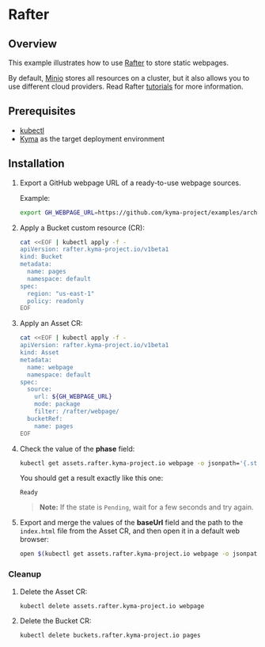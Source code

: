 # Rafter

## Overview

This example illustrates how to use [Rafter](https://kyma-project.io/docs/components/content-management) to store static webpages.

By default, [Minio](https://min.io/) stores all resources on a cluster, but it also allows you to use different cloud providers. Read Rafter [tutorials](https://kyma-project.io/docs/components/content-management#tutorials-tutorials) for more information.

## Prerequisites

- [kubectl](https://kubernetes.io/docs/tasks/tools/install-kubectl/)
- [Kyma](https://kyma-project.io/docs/) as the target deployment environment

## Installation

1. Export a GitHub webpage URL of a ready-to-use webpage sources.

    Example:

    ```bash
    export GH_WEBPAGE_URL=https://github.com/kyma-project/examples/archive/master.zip
    ```

2. Apply a Bucket custom resource (CR):

    ```bash
    cat <<EOF | kubectl apply -f -
    apiVersion: rafter.kyma-project.io/v1beta1
    kind: Bucket
    metadata:
      name: pages
      namespace: default
    spec:
      region: "us-east-1"
      policy: readonly
    EOF
    ```

3. Apply an Asset CR:

    ```bash
    cat <<EOF | kubectl apply -f -
    apiVersion: rafter.kyma-project.io/v1beta1
    kind: Asset
    metadata:
      name: webpage
      namespace: default
    spec:
      source:
        url: ${GH_WEBPAGE_URL}
        mode: package
        filter: /rafter/webpage/
      bucketRef:
        name: pages
    EOF
    ```

4. Check the value of the **phase** field:

    ```bash
    kubectl get assets.rafter.kyma-project.io webpage -o jsonpath='{.status.phase}'
    ```

    You should get a result exactly like this one:

    ```test
    Ready
    ```

    >**Note:** If the state is `Pending`, wait for a few seconds and try again.

5. Export and merge the values of the **baseUrl** field and the path to the `index.html` file from the Asset CR, and then open it in a default web browser:

    ```bash
    open $(kubectl get assets.rafter.kyma-project.io webpage -o jsonpath='{.status.assetRef.baseUrl}{"/examples-master/rafter/webpage/index.html"}')
    ```

### Cleanup

1. Delete the Asset CR:

    ```bash
    kubectl delete assets.rafter.kyma-project.io webpage
    ```

2. Delete the Bucket CR:

    ```bash
    kubectl delete buckets.rafter.kyma-project.io pages
    ```
